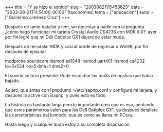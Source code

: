 +++
title = "Y se hizo el sonido"
slug = "20030821115458629"
date = "2003-08-21T11:54:00-06:00"
[taxonomies]
tema = ["educacion"]
autor = ["Guillermo Jiménez Cruz"]
+++

Después de tanto batallar y leer, sin molestar a nadie con la pregunta
¿cómo hago funcionar mi tarjeta Crystal Audio CS4236 con MDK 8.0?, ayer
por fin logré que mi Dell Optiplex GX1 dejara de estar muda.

<!-- more -->
Después de reinstalar MDK y casi al borde de regresar a Win98, por fin
después de ejecutar

modprobe soundcore insmod ad1848 insmod uart401 insmod cs4232 io=0x534
irq=5 dma=1 dma2=0

El sonido se hizo presente. Pude escuchar los mp3s de orishas que había
bajado.

Aclaro, que antes corrí pnpdump \>/etc/isapnp.conf y configuré mi
tarjeta, y después la activé con isapnp, y pues esto es todo.

La historia es bastante larga pero lo importante creo que es eso,
anotando que estos parámetros valen para las Dell Optiplex GX1, ya
después detallare las caracteristicas del komodo, que es como se llama
mi PCera.

Hasta luego y cualquier duda estoy a su completa disposición.

